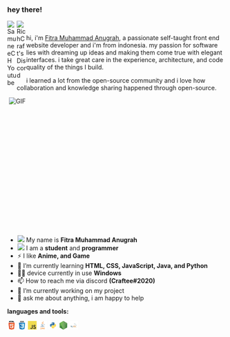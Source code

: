 ### hey there!
<a href="https://www.youtube.com/@SamuneeCH">
  <img align="left" alt="SamuneeCH Youtube" width="22px" src="https://raw.githubusercontent.com/hussainweb/hussainweb/main/icons/youtube.png" />
</a>
<a href="https://discord.gg/MsxuncgpUq">
  <img align="left" alt="RichCraft's Discord" width="22px" src="https://raw.githubusercontent.com/peterthehan/peterthehan/master/assets/discord.svg" />
</a>

<br />

hi, i'm [Fitra Muhammad Anugrah](https://craftee.vercel.app/), a passionate self-taught front end website developer and i'm from indonesia. my passion for software lies with dreaming up ideas and making them come true with elegant interfaces. i take great care in the experience, architecture, and code quality of the things I build.

i learned a lot from the open-source community and i love how collaboration and knowledge sharing happened through open-source.


  <img align="right" alt="GIF" src="https://github.com/abhisheknaiidu/abhisheknaiidu/blob/master/code.gif?raw=true" width="500" height="320" />
  
- <img src="https://github.com/TheDudeThatCode/TheDudeThatCode/blob/master/Assets/Rocket.gif" width="18px"> My name is **Fitra Muhammad Anugrah**
- <img src="https://github.com/TheDudeThatCode/TheDudeThatCode/blob/master/Assets/Developer.gif" width="30px"> I am a **student** and **programmer**
- ⚡ I like **Anime, and Game**
- 🌱 I’m currently learning **HTML, CSS, JavaScript, Java, and Python**
- 👨‍💻 device currently in use **Windows**
- 📫 How to reach me via discord **(Craftee#2020)**
- 🔭 I’m currently working on my project
- 💬 ask me about anything, i am happy to help

**languages and tools:**  

<code><img height="20" src="https://raw.githubusercontent.com/github/explore/80688e429a7d4ef2fca1e82350fe8e3517d3494d/topics/html/html.png"></code>
<code><img height="20" src="https://raw.githubusercontent.com/github/explore/80688e429a7d4ef2fca1e82350fe8e3517d3494d/topics/css/css.png"></code>
<code><img height="20" src="https://raw.githubusercontent.com/github/explore/80688e429a7d4ef2fca1e82350fe8e3517d3494d/topics/javascript/javascript.png"></code>
<code><img height="20" src="https://raw.githubusercontent.com/github/explore/5c058a388828bb5fde0bcafd4bc867b5bb3f26f3/topics/java/java.png"></code>
<code><img height="20" src="https://raw.githubusercontent.com/github/explore/80688e429a7d4ef2fca1e82350fe8e3517d3494d/topics/python/python.png"></code>
<code><img height="20" src="https://raw.githubusercontent.com/github/explore/80688e429a7d4ef2fca1e82350fe8e3517d3494d/topics/nodejs/nodejs.png"></code>
<code><img height="20" src="https://raw.githubusercontent.com/github/explore/80688e429a7d4ef2fca1e82350fe8e3517d3494d/topics/mysql/mysql.png"></code>






